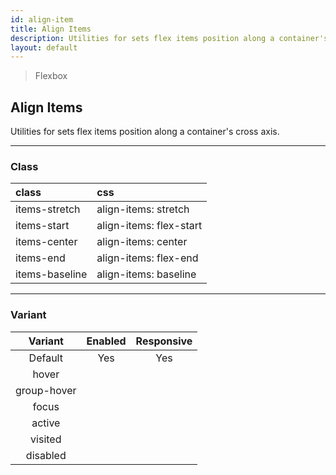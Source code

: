 ```yaml
---
id: align-item
title: Align Items
description: Utilities for sets flex items position along a container's cross axis.
layout: default
---
```


> Flexbox

## Align Items

Utilities for sets flex items position along a container's cross axis.

---

### Class

| <span class="px-3 py-1 text-white bg-charcoal-100 rounded-full">class</span> | <span class="px-3 py-1 text-white bg-charcoal-100 rounded-full">css</span> |
|:--|:--|
| items-stretch | align-items: stretch |
| items-start | align-items: flex-start |
| items-center | align-items: center |
| items-end | align-items: flex-end |
| items-baseline | align-items: baseline |

---

### Variant

| <span class="font-semibold underline">Variant</span> | <span class="font-semibold underline">Enabled</span> | <span class="font-semibold underline">Responsive</span> |
|:-:|:-:|:-:|
| Default | Yes | Yes |
| hover| | |
| group-hover | | |
| focus | | |
| active | | |
| visited | | |
| disabled | | |